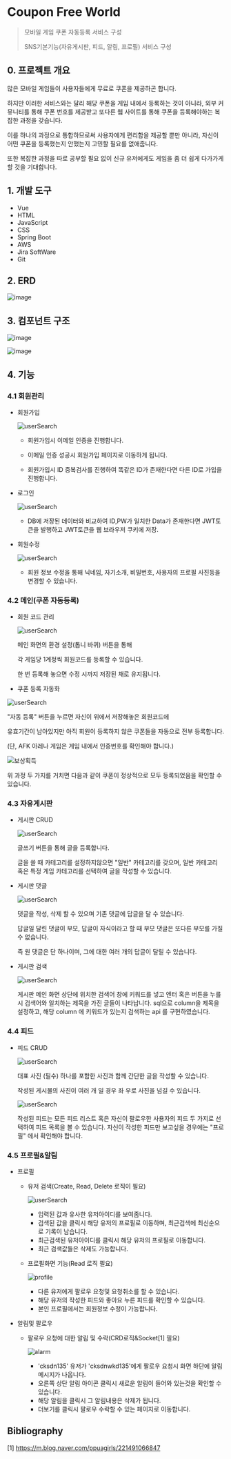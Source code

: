 # Coupon Free World

> 모바일 게임 쿠폰 자동등록 서비스 구성
>
> SNS기본기능(자유게시판, 피드, 알림, 프로필) 서비스 구성

## 0. 프로젝트 개요

많은 모바일 게임들이 사용자들에게 무료로 쿠폰을 제공하곤 합니다.

하지만 이러한 서비스와는 달리 해당 쿠폰을 게임 내에서 등록하는 것이 아니라, 외부 커뮤니티를 통해 쿠폰 번호를 제공받고 또다른 웹 사이트를 통해 쿠폰을 등록해야하는 복잡한 과정을 갖습니다.

이를 하나의 과정으로 통합하므로써 사용자에게 편리함을 제공할 뿐만 아니라, 자신이 어떤 쿠폰을 등록했는지 안했는지 고민할 필요를 없애줍니다. 

또한 복잡한 과정을 따로 공부할 필요 없이 신규 유저에게도 게임을 좀 더 쉽게 다가가게 할 것을 기대합니다.



## 1. 개발 도구
- Vue
- HTML
- JavaScript
- CSS
- Spring Boot
- AWS
- Jira SoftWare
- Git

## 2. ERD

![image](https://user-images.githubusercontent.com/44407364/186398585-2779a805-5e45-4bc9-bd65-0b4c28970869.png)


## 3. 컴포넌트 구조

![image](https://user-images.githubusercontent.com/44407364/186398610-60af26d8-92bf-4c5f-b435-5dc8137a00c0.png)

![image](https://user-images.githubusercontent.com/44407364/186398634-608450f1-eb94-4a05-9fac-998f4719f456.png)

## 4. 기능
### 4.1 회원관리

- 회원가입

  ![userSearch](README.assets/회원가입.gif)

  - 회원가입시 이메일 인증을 진행합니다. 
  - 이메일 인증 성공시 회원가입 페이지로 이동하게 됩니다.

  - 회원가입시 ID 중복검사를 진행하여 똑같은 ID가 존재한다면 다른 ID로 가입을 진행합니다.

- 로그인

  ![userSearch](README.assets/로그인.gif)

  - DB에 저장된 데이터와 비교하여 ID,PW가 일치한 Data가 존재한다면 JWT토큰을 발행하고 JWT토큰을 웹 브라우저 쿠키에 저장.



- 회원수정

  ![userSearch](README.assets/회원정보수정.gif)

  - 회원 정보 수정을 통해 닉네임, 자기소개, 비밀번호, 사용자의 프로필 사진등을 변경할 수 있습니다.

  

### 4.2 메인(쿠폰 자동등록)

- 회원 코드 관리

  ![userSearch](README.assets/회원코드.gif)

  메인 화면의 환경 설정(톱니 바퀴) 버튼을 통해

  각 게임당 1계정씩 회원코드를 등록할 수 있습니다.

  한 번 등록해 놓으면 수정 시까지 저장된 채로 유지됩니다. 

  

- 쿠폰 등록 자동화

![userSearch](README.assets/쿠폰등록.gif)

"자동 등록" 버튼을 누르면 자신이 위에서 저장해놓은 회원코드에 

유효기간이 남아있지만 아직 회원이 등록하지 않은 쿠폰들을 자동으로 전부 등록합니다.

(단, AFK 아레나 게임은 게임 내에서 인증번호를 확인해야 합니다.)



![보상획득](README.assets/보상획득.PNG)


위 과정 두 가지를 거치면 다음과 같이 쿠폰이 정상적으로 모두 등록되었음을 확인할 수 있습니다.



### 4.3 자유게시판

- 게시판 CRUD

  ![userSearch](README.assets/board_CRUD.gif)

  글쓰기 버튼을 통해 글을 등록합니다.

  글을 쓸 때 카테고리를 설정하지않으면 "일반" 카테고리를 갖으며, 일반 카테고리 혹은 특정 게임 카테고리를 선택하여 글을 작성할 수 있습니다.



- 게시판 댓글

  ![userSearch](README.assets/comment.gif)

  댓글을 작성, 삭제 할 수 있으며 기존 댓글에 답글을 달 수 있습니다.

  답글일 달린 댓글이 부모, 답글이 자식이라고 할 때 부모 댓글은 또다른 부모를 가질 수 없습니다.

  즉 원 댓글은 단 하나이며, 그에 대한 여러 개의 답글이 달릴 수 있습니다.



- 게시판 검색

  ![userSearch](README.assets/search_board.gif)

  게시판 메인 화면 상단에 위치한 검색어 창에 키워드를 넣고 엔터 혹은 버튼을 누를 시 검색어와 일치하는 제목을 가진 글들이 나타납니다. sql으로 column을 제목을 설정하고, 해당 column 에 키워드가 있는지 검색하는 api 를 구현하였습니다.





### 4.4 피드

- 피드 CRUD

  ![userSearch](README.assets/feed_C.gif)

  대표 사진 (필수) 하나를 포함한 사진과 함께 간단한 글을 작성할 수 있습니다.

  작성된 게시물의 사진이 여러 개 일 경우 좌 우로 사진을 넘길 수 있습니다.

  

  ![userSearch](README.assets/팔로우피드.gif)

  작성된 피드는 모든 피드 리스트 혹은 자신이 팔로우한 사용자의 피드 두 가지로 선택하여 피드 목록을 볼 수 있습니다. 자신이 작성한 피드만 보고싶을 경우에는 "프로필" 에서 확인해야 합니다.



### 4.5 프로필&알림

- 프로필
  - 유저 검색(Create, Read, Delete 로직이 필요)

    ![userSearch](README.assets/userSearch.gif)

    - 입력된 값과 유사한 유저아이디를 보여줍니다.
    - 검색된 값을 클릭시 해당 유저의 프로필로 이동하며, 최근검색에 최신순으로 기록이 남습니다.
    - 최근검색된 유저아이디를 클릭시 해당 유저의 프로필로 이동합니다.
    - 최근 검색값들은 삭제도 가능합니다.  
    
  - 프로필화면 기능(Read 로직 필요)
  
    ![profile](README.assets/profile.gif)
    
    - 다른 유저에게 팔로우 요청및 요청취소를 할 수 있습니다.
    - 해당 유저의 작성한 피드와 좋아요 누른 피드를 확인할 수 있습니다.
    - 본인 프로필에서는 회원정보 수정이 가능합니다.
  
- 알림및 팔로우

  - 팔로우 요청에 대한 알림 및 수락(CRD로직&Socket[1] 필요)

    ![alarm](README.assets/alarm.gif)
    
    - 'cksdn135' 유저가 'cksdnwkd135'에게 팔로우 요청시 화면 하단에 알림 메시지가 나옵니다.
    - 오른쪽 상단 알림 아이콘 클릭시 새로운 알림이 들어와 있는것을 확인할 수 있습니다.
    - 해당 알림을 클릭시 그 알림내용은 삭제가 됩니다.
    - 더보기를 클릭시 팔로우 수락할 수 있는 페이지로 이동합니다.


## Bibliography

[1] https://m.blog.naver.com/ppuagirls/221491066847
